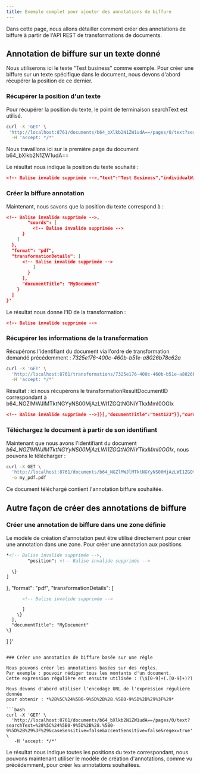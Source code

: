 ```yaml
---
title: Exemple complet pour ajouter des annotations de biffure
---
```


Dans cette page, nous allons détailler comment créer des annotations de 
biffure à partir de l'API REST de transformations de documents.

## Annotation de biffure sur un texte donné

Nous utiliserons ici le texte "Test business" comme exemple.
Pour créer une biffure sur un texte spécifique dans le document, nous devons 
d'abord récupérer la position de ce dernier.

### Récupérer la position d'un texte

Pour récupérer la position du texte, le point de terminaison searchText est 
utilisé.

```bash
curl -X 'GET' \
 'http://localhost:8761/documents/b64_bXlkb2N1ZW1udA==/pages/0/text?searchText=Test%20business&caseSensitive=false&accentSensitive=false&regex=false' \
  -H 'accept: */*'
```

Nous travaillons ici sur la première page du document b64_bXlkb2N1ZW1udA==

Le résultat nous indique la position du texte souhaité :

```json
<!-- Balise invalide supprimée -->,"text":"Test Business","individualWidths":[5.3768005,4.8927994,4.4000015,2.4463997,2.4463997,5.869602,4.8927994,4.4000015,1.953598,4.8927994,4.8927994,4.4000015,4.4000015],"fontSize":8.0,"font":"JQRQXM+Helvetica","clickableDestination":null,"paragraphId":3,"rightToLeftText":false,"startTime":-1.0,"rotation":0},"textRangeList":[<!-- Balise invalide supprimée -->]}
```

### Créer la biffure annotation

Maintenant, nous savons que la position du texte correspond à :

```json
<!-- Balise invalide supprimée -->,
        "coords": [
          <!-- Balise invalide supprimée -->
      }
    ]
  },
  "format": "pdf",
  "transformationDetails": [
      <!-- Balise invalide supprimée -->
          ]
        }
      ],
	  "documentTitle": "MyDocument"
    }
  ]
}'
```

Le résultat nous donne l'ID de la transformation :

```json
<!-- Balise invalide supprimée -->
```

### Récupérer les informations de la transformation

Récupérons l'identifiant du document via l'ordre de transformation demandé 
précédemment : *7325e176-400c-460b-b51e-a8026b78c62a*

```bash
curl -X 'GET' \
  'http://localhost:8761/transformations/7325e176-400c-460b-b51e-a8026b78c62a' \
  -H 'accept: */*'
```

Résultat : ici nous récupérons le transformationResultDocumentID correspondant 
à b64_NGZlMWJlMTktNGYyNS00MjAzLWI1ZGQtNGNiYTkxMmI0OGIx

```json
<!-- Balise invalide supprimée -->]}],"documentTitle":"test123"}],"currentState":"PROCESSED","transformationResultDocumentID":<!-- Balise invalide supprimée -->,"creator":null,"creationDate":null,"opacity":null,"subject":null,"security":null,"startTime":-1.0,"endTime":-1.0,"contentsRichtext":null,"contents":null,"popup":null,"fringe":null,"interiorColor":<!-- Balise invalide supprimée -->]},"format":"pdf","errorMessage":null,"queuedDate":"2024-08-07T14:28:51.188+02:00","processedDate":"2024-08-07T14:28:51.237+02:00","queuedTime":3,"processingTime":45}
```

### Téléchargez le document à partir de son identifiant

Maintenant que nous avons l'identifiant du document 
*b64_NGZlMWJlMTktNGYyNS00MjAzLWI1ZGQtNGNiYTkxMmI0OGIx*, nous pouvons le 
télécharger :

```bash
curl -X GET \
  'http://localhost:8761/documents/b64_NGZlMWJlMTktNGYyNS00MjAzLWI1ZGQtNGNiYTkxMmI0OGIx/file?format=pdf' \
  -o my_pdf.pdf
```

Ce document téléchargé contient l'annotation biffure souhaitée.

## Autre façon de créer des annotations de biffure

### Créer une annotation de biffure dans une zone définie

Le modèle de création d'annotation peut être utilisé directement pour créer une 
annotation dans une zone. Pour créer une annotation aux positions
```xml
*<!-- Balise invalide supprimée -->,
        "position": <!-- Balise invalide supprimée -->
```
      \}
    ]
  \},
  "format": "pdf",
  "transformationDetails": [
```xml
      <!-- Balise invalide supprimée -->
```
          ]
        \}
      ],
	  "documentTitle": "MyDocument"
    \}
  ]
\}'
```

### Créer une annotation de biffure basée sur une règle

Nous pouvons créer les annotations basées sur des règles.
Par exemple : pouvoir rédiger tous les montants d'un document.
Cette expression régulière est ensuite utilisée : (\$[0-9]+(.[0-9]+)?)

Nous devons d'abord utiliser l'encodage URL de l'expression régulière donnée 
pour obtenir : *%28%5C%24%5B0-9%5D%2B%28.%5B0-9%5D%2B%29%3F%29*

```bash
curl -X 'GET' \
  'http://localhost:8761/documents/b64_bXlkb2N1ZW1udA==/pages/0/text?searchText=%28%5C%24%5B0-9%5D%2B%28.%5B0-9%5D%2B%29%3F%29&caseSensitive=false&accentSensitive=false&regex=true' \
   -H 'accept: */*'
```

Le résultat nous indique toutes les positions du texte correspondant, nous 
pouvons maintenant utiliser le modèle de création d'annotations, comme vu 
précédemment, pour créer les annotations souhaitées.
